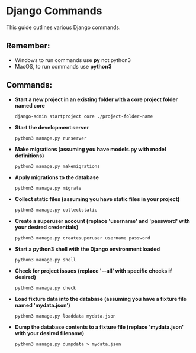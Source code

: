 # Django Commands

This guide outlines various Django commands.

## Remember:
- Windows to run commands use **py** not python3
- MacOS, to run commands use **python3**

## Commands:

- **Start a new project in an existing folder with a core project folder named core**
    ```
    django-admin startproject core ./project-folder-name
    ```

- **Start the development server**
    ```
    python3 manage.py runserver
    ```

- **Make migrations (assuming you have models.py with model definitions)**
    ```
    python3 manage.py makemigrations
    ```

- **Apply migrations to the database**
    ```
    python3 manage.py migrate
    ```

- **Collect static files (assuming you have static files in your project)**
    ```
    python3 manage.py collectstatic
    ```

- **Create a superuser account (replace 'username' and 'password' with your desired credentials)**
    ```
    python3 manage.py createsuperuser username password
    ```

- **Start a python3 shell with the Django environment loaded**
    ```
    python3 manage.py shell
    ```

- **Check for project issues (replace '--all' with specific checks if desired)**
    ```
    python3 manage.py check
    ```

- **Load fixture data into the database (assuming you have a fixture file named 'mydata.json')**
    ```
    python3 manage.py loaddata mydata.json
    ```

- **Dump the database contents to a fixture file (replace 'mydata.json' with your desired filename)**
    ```
    python3 manage.py dumpdata > mydata.json
    ```
